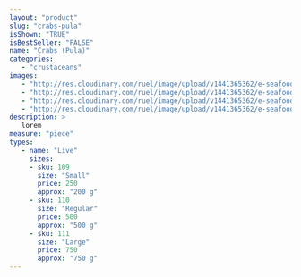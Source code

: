 ```yaml
---
layout: "product"
slug: "crabs-pula"
isShown: "TRUE"
isBestSeller: "FALSE"
name: "Crabs (Pula)"
categories:
   - "crustaceans"
images:
   - "http://res.cloudinary.com/ruel/image/upload/v1441365362/e-seafoods/crab-pula.jpg"
   - "http://res.cloudinary.com/ruel/image/upload/v1441365362/e-seafoods/crab-pula1.jpg"
   - "http://res.cloudinary.com/ruel/image/upload/v1441365362/e-seafoods/crab-pula2.jpg"
   - "http://res.cloudinary.com/ruel/image/upload/v1441365362/e-seafoods/crab-pula3.jpg"
description: >
   lorem
measure: "piece"
types: 
   - name: "Live"
     sizes: 
     - sku: 109
       size: "Small"
       price: 250
       approx: "200 g"
     - sku: 110
       size: "Regular"
       price: 500
       approx: "500 g"
     - sku: 111
       size: "Large"
       price: 750
       approx: "750 g"
---
```

